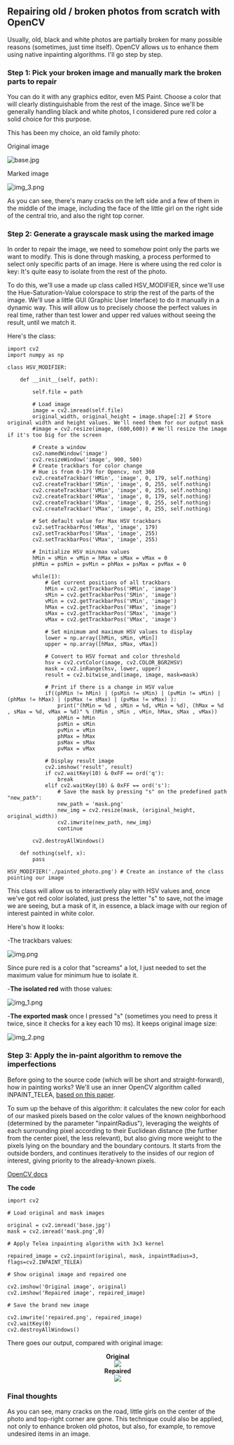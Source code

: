 ## Repairing old / broken photos from scratch with OpenCV ##

Usually, old, black and white photos are partially broken for many possible reasons (sometimes, just time itself).
OpenCV allows us to enhance them using native inpainting algorithms. I'll go step by step.

### Step 1: Pick your broken image and manually mark the broken parts to repair  ###

You can do it with any graphics editor, even MS Paint. Choose a color that will clearly distinguishable from the rest of
the image. Since we'll be generally handling black and white photos, I considered pure red color a solid choice for this purpose.

This has been my choice, an old family photo:

Original image

![base.jpg](base.jpg)

Marked image

![img_3.png](img_3.png)

As you can see, there's many cracks on the left side and a few of them in the middle of the image, including the face of the
little girl on the right side of the central trio, and also the right top corner.

### Step 2: Generate a grayscale mask using the marked image ###

In order to repair the image, we need to somehow point only the parts we want to modify. This is done through masking,
a process performed to select only specific parts of an image. Here is where using the red color is key: It's quite easy
to isolate from the rest of the photo.

To do this, we'll use a made up class called HSV_MODIFIER, since we'll use the Hue-Saturation-Value colorspace to
strip the rest of the parts of the image. We'll use a little GUI (Graphic User Interface) to do it manually in a dynamic
way. This will allow us to precisely choose the perfect values in real time, rather than test lower and upper red values
without seeing the result, until we match it.

Here's the class:

```
import cv2
import numpy as np

class HSV_MODIFIER:

    def __init__(self, path):

        self.file = path

        # Load image
        image = cv2.imread(self.file)
        original_width, original_height = image.shape[:2] # Store original width and height values. We'll need them for our output mask
        #image = cv2.resize(image, (600,600)) # We'll resize the image if it's too big for the screen

        # Create a window
        cv2.namedWindow('image')
        cv2.resizeWindow('image', 900, 500)
        # Create trackbars for color change
        # Hue is from 0-179 for Opencv, not 360
        cv2.createTrackbar('HMin', 'image', 0, 179, self.nothing)
        cv2.createTrackbar('SMin', 'image', 0, 255, self.nothing)
        cv2.createTrackbar('VMin', 'image', 0, 255, self.nothing)
        cv2.createTrackbar('HMax', 'image', 0, 179, self.nothing)
        cv2.createTrackbar('SMax', 'image', 0, 255, self.nothing)
        cv2.createTrackbar('VMax', 'image', 0, 255, self.nothing)

        # Set default value for Max HSV trackbars
        cv2.setTrackbarPos('HMax', 'image', 179)
        cv2.setTrackbarPos('SMax', 'image', 255)
        cv2.setTrackbarPos('VMax', 'image', 255)

        # Initialize HSV min/max values
        hMin = sMin = vMin = hMax = sMax = vMax = 0
        phMin = psMin = pvMin = phMax = psMax = pvMax = 0

        while(1):
            # Get current positions of all trackbars
            hMin = cv2.getTrackbarPos('HMin', 'image')
            sMin = cv2.getTrackbarPos('SMin', 'image')
            vMin = cv2.getTrackbarPos('VMin', 'image')
            hMax = cv2.getTrackbarPos('HMax', 'image')
            sMax = cv2.getTrackbarPos('SMax', 'image')
            vMax = cv2.getTrackbarPos('VMax', 'image')

            # Set minimum and maximum HSV values to display
            lower = np.array([hMin, sMin, vMin])
            upper = np.array([hMax, sMax, vMax])

            # Convert to HSV format and color threshold
            hsv = cv2.cvtColor(image, cv2.COLOR_BGR2HSV)
            mask = cv2.inRange(hsv, lower, upper)
            result = cv2.bitwise_and(image, image, mask=mask)

            # Print if there is a change in HSV value
            if((phMin != hMin) | (psMin != sMin) | (pvMin != vMin) | (phMax != hMax) | (psMax != sMax) | (pvMax != vMax) ):
                print("(hMin = %d , sMin = %d, vMin = %d), (hMax = %d , sMax = %d, vMax = %d)" % (hMin , sMin , vMin, hMax, sMax , vMax))
                phMin = hMin
                psMin = sMin
                pvMin = vMin
                phMax = hMax
                psMax = sMax
                pvMax = vMax

            # Display result image
            cv2.imshow('result', result)
            if cv2.waitKey(10) & 0xFF == ord('q'):
                break
            elif cv2.waitKey(10) & 0xFF == ord('s'):
                # Save the mask by pressing "s" on the predefined path "new_path":
                new_path = 'mask.png'
                new_img = cv2.resize(mask, (original_height, original_width))
                cv2.imwrite(new_path, new_img)
                continue

        cv2.destroyAllWindows()

    def nothing(self, x):
        pass

HSV_MODIFIER('./painted_photo.png') # Create an instance of the class pointing our image
```

This class will allow us to interactively play with HSV values and, once we've got red color isolated, just press the letter
"s" to save, not the image we are seeing, but a mask of it, in essence, a black image with our region of interest painted
in white color.

Here's how it looks:

-The trackbars values:

![img.png](img.png)

Since pure red is a color that "screams" a lot, I just needed to set the maximum value for minimum hue to isolate it.

-**The isolated red** with those values:

![img_1.png](img_1.png)

-**The exported mask** once I pressed "s" (sometimes you need to press it twice, since it checks for a key each 10 ms). It keeps original image size:

![img_2.png](img_2.png)


### Step 3: Apply the in-paint algorithm to remove the imperfections ###

Before going to the source code (which will be short and straight-forward), how in painting works? We'll use an inner
OpenCV algorithm called INPAINT_TELEA, <a href="https://www.olivier-augereau.com/docs/2004JGraphToolsTelea.pdf">based on this paper</a>. 

To sum up the behave of this algorithm: it calculates the new color for each of our masked pixels based on the color values
of the known neighborhood (determined by the parameter "inpaintRadius"), leveraging the weights of each surrounding pixel
according to their Euclidean distance (the further from the center pixel, the less relevant), but also giving more weight
to the pixels lying on the boundary and the boundary contours. It starts from the outside borders, and continues
iteratively to the insides of our region of interest, giving priority to the already-known pixels. 

<a href="https://docs.opencv.org/3.4/df/d3d/tutorial_py_inpainting.html">OpenCV docs</a>

**The code**

```
import cv2

# Load original and mask images

original = cv2.imread('base.jpg')
mask = cv2.imread('mask.png',0)

# Apply Telea inpainting algorithm with 3x3 kernel

repaired_image = cv2.inpaint(original, mask, inpaintRadius=3, flags=cv2.INPAINT_TELEA)

# Show original image and repaired one

cv2.imshow('Original image', original)
cv2.imshow('Repaired image', repaired_image)

# Save the brand new image

cv2.imwrite('repaired.png', repaired_image)
cv2.waitKey(0)
cv2.destroyAllWindows()
```

There goes our output, compared with original image:

<div style="align-items:center; text-align:center;"> 
    <b>Original</b> <br>
<img src="base.jpg">
</div>
<div style="align-items:center; text-align:center;"> 
    <b>Repaired</b> <br>
<img src="repaired.png">
</div>

### Final thoughts ###

As you can see, many cracks on the road, little girls on the center of the photo and top-right corner are gone.
This technique could also be applied, not only to enhance broken old photos, but also, for example, to remove undesired
items in an image.
